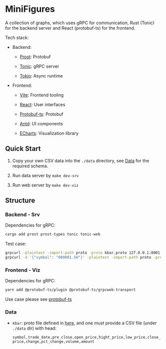 # MiniFigures

A collection of graphs, which uses gRPC for communication, Rust (Tonic) for the backend server and React (protobuf-ts) for the frontend.

Tech stack:

- Backend:

  - [Prost](https://github.com/tokio-rs/prost): Protobuf

  - [Tonic](https://github.com/hyperium/tonic): gRPC server

  - [Tokio](https://github.com/tokio-rs/tokio): Async runtime

- Frontend:

  - [Vite](https://vitejs.dev/): Frontend tooling

  - [React](https://react.dev/): User interfaces

  - [Protobuf-ts](https://github.com/timostamm/protobuf-ts): Protobuf

  - [Antd](https://ant.design/): UI components

  - [ECharts](https://echarts.apache.org/): Visualization library

## Quick Start

1. Copy your own CSV data into the `./data` directory, see [Data](#data) for the required schema.

1. Run data server by `make dev-srv`

1. Run web server by `make dev-viz`

## Structure

### Backend - Srv

Dependencies for gRPC:

```sh
cargo add prost prost-types tonic tonic-web
```

Test case:

```sh
grpcurl -plaintext -import-path proto -proto kbar.proto 127.0.0.1:8001 kbar.KBar/GetSymbols
grpcurl -d '{"symbol": "000001.SH"}' -plaintext -import-path proto -proto kbar.proto 127.0.0.1:8001 kbar.KBar/GetKBar
```

### Frontend - Viz

Dependencies for gRPC:

```sh
yarn add @protobuf-ts/plugin @protobuf-ts/grpcweb-transport
```

Use case please see [protobuf-ts](https://github.com/timostamm/protobuf-ts/blob/main/MANUAL.md#grpc-web-transport)

### Data

- `kbar`: proto file defined in [here](./proto/kbar.proto), and one must provide a CSV file (under `./data` dir) with head:

    `symbol,trade_date,pre_close,open_price,hight_price,low_price,close_price,change,pct_change,volume,amount`
